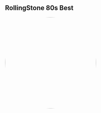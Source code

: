 
<style>
figure {
  border: 0px #cccccc solid;
  padding: 4px;
  margin: auto;
  align: center;
}

figcaption {
  background-color: white;
  color: black;
  font-style: bold;
  padding: 2px;
  text-align: center;
}
</style>

<h2>RollingStone 80s Best</h2>
<a href="https://radioninjapirata.github.io/radio_rollingbest80s.html" target="_blank"><img src="https://mosaic.scdn.co/640/ab67616d0000b273008cfa8fb96ef0befcbc615aab67616d0000b27308fc42e575043a753f60d675ab67616d0000b273d5b6cadaeec32b45bf0d7cf7ab67616d0000b273dfeb2eb5f36d7879dec30874" height="300" width="auto" style="border-radius:50%"></a>
